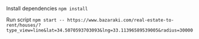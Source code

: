 Install dependencies
`npm install`

Run script
`npm start -- https://www.bazaraki.com/real-estate-to-rent/houses/?type_view=line&lat=34.5070593703093&lng=33.11396589539005&radius=30000`
